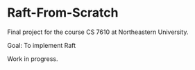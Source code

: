# Raft-From-Scratch
Final project for the course CS 7610 at Northeastern University. 

Goal: To implement Raft 

Work in progress.




